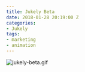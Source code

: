 ```yaml
---
title: Jukely Beta
date: 2018-01-28 20:19:00 Z
categories:
- Jukely
tags:
- marketing
- animation
---
```


![jukely-beta.gif](/uploads/jukely-beta.gif)